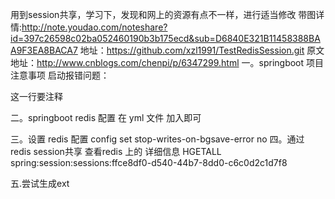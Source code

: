 用到session共享，学习下，发现和网上的资源有点不一样，进行适当修改
带图详情:http://note.youdao.com/noteshare?id=397c26598c02ba052460190b3b175ecd&sub=D6840E321B11458388BAA9F3EA8BACA7
地址：https://github.com/xzl1991/TestRedisSession.git
原文地址：http://www.cnblogs.com/chenpi/p/6347299.html
一。springboot 项目 注意事项
启动报错问题：

这一行要注释

二。springboot redis 配置
在 yml 文件 加入即可


三。设置 redis 配置
config set stop-writes-on-bgsave-error no 
四。通过 redis session共享
查看redis 上的 详细信息
 HGETALL spring:session:sessions:ffce8df0-d540-44b7-8dd0-c6c0d2c1d7f8
 
五.尝试生成ext 
 



































